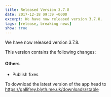 ```yaml
---
title: Released Version 3.7.8
date: 2017-12-18 09:39 +0000
excerpt: We have now released version 3.7.8.
tags: [release, breaking news]
show: true
---
```


We have now released version 3.7.8.

This version contains the following changes:

#### Others

* Publish fixes


To download the latest version of the app head to <https://gallifrey.blyth.me.uk/downloads/stable>
